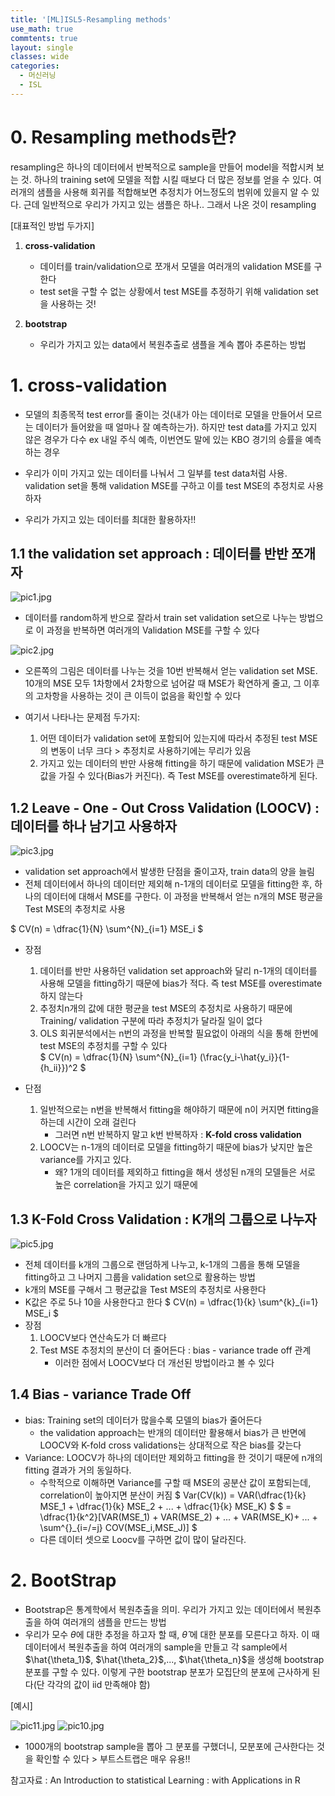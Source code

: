 ```yaml
--- 
title: '[ML]ISL5-Resampling methods'
use_math: true
commtents: true
layout: single
classes: wide
categories:
  - 머신러닝
  - ISL
---
```



# 0. Resampling methods란?

  resampling은 하나의 데이터에서 반복적으로 sample을 만들어 model을 적합시켜 보는 것. 하나의 training set에 모델을 적합 시킬 때보다 더 많은 정보를 얻을 수 있다. 여러개의 샘플을 사용해 회귀를 적합해보면 추정치가 어느정도의 범위에 있을지 알 수 있다. 근데 일반적으로 우리가 가지고 있는 샘플은 하나.. 그래서 나온 것이 resampling

[대표적인 방법 두가지]

1. **cross-validation**
    - 데이터를 train/validation으로 쪼개서 모델을 여러개의 validation MSE를 구한다
    - test set을 구할 수 없는 상황에서 test MSE를 추정하기 위해 validation set을 사용하는 것!


2. **bootstrap**
    - 우리가 가지고 있는 data에서 복원추출로 샘플을 계속 뽑아 추론하는 방법
    
# 1. cross-validation

- 모델의 최종목적 test error를 줄이는 것(내가 아는 데이터로 모델을 만들어서 모르는 데이터가 들어왔을 때 얼마나 잘 예측하는가). 하지만 test data를 가지고 있지 않은 경우가 다수
ex 내일 주식 예측, 이번연도 말에 있는 KBO 경기의 승률을 예측하는 경우

- 우리가 이미 가지고 있는 데이터를 나눠서 그 일부를 test data처럼 사용.
validation set을 통해 validation MSE를 구하고 이를 test MSE의 추정치로 사용하자 

- 우리가 가지고 있는 데이터를 최대한 활용하자!!

## 1.1 the validation set approach : 데이터를 반반 쪼개자
![pic1.jpg](http://whdbfla6.github.io/assets/ml/pic1.JPG)


- 데이터를 random하게 반으로 잘라서 train set validation set으로 나누는 방법으로 이 과정을 반복하면 여러개의 Validation MSE를 구할 수 있다

![pic2.jpg](http://whdbfla6.github.io/assets/ml/pic2.JPG)


- 오른쪽의 그림은 데이터를 나누는 것을 10번 반복해서 얻는 validation set MSE. 10개의 MSE 모두 1차항에서 2차항으로 넘어갈 때 MSE가 확연하게 줄고, 그 이후의 고차항을 사용하는 것이 큰 이득이 없음을 확인할 수 있다
- 여기서 나타나는 문제점 두가지:

    1. 어떤 데이터가 validation set에 포함되어 있는지에 따라서 추정된 test MSE의 변동이 너무 크다 > 추정치로 사용하기에는 무리가 있음
    2. 가지고 있는 데이터의 반만 사용해 fitting을 하기 때문에 validation MSE가 큰 값을 가질 수 있다(Bias가 커진다). 즉 Test MSE를 overestimate하게 된다.
    
    
## 1.2  Leave - One - Out  Cross Validation (LOOCV) : 데이터를 하나 남기고 사용하자

![pic3.jpg](http://whdbfla6.github.io/assets/ml/pic3.JPG)

- validation set approach에서 발생한 단점을 줄이고자, train data의 양을 늘림
- 전체 데이터에서 하나의 데이터만 제외해 n-1개의 데이터로 모델을 fitting한 후, 하나의 데이터에 대해서 MSE를 구한다. 이 과정을 반복해서 얻는 n개의 MSE 평균을 Test MSE의 추정치로 사용

$ CV(n) = \dfrac{1}{N} \sum^{N}_{i=1} MSE_i $

- 장점
    1. 데이터를 반만 사용하던 validation set approach와 달리 n-1개의 데이터를 사용해 모델을 fitting하기 때문에 bias가 적다. 즉 test MSE를 overestimate하지 않는다
    2. 추정치n개의 값에 대한 평균을 test MSE의 추정치로 사용하기 때문에 Training/ validation 구분에 따라 추정치가 달라질 일이 없다
    3. OLS 회귀분석에서는 n번의 과정을 반복할 필요없이 아래의 식을 통해 한번에 test MSE의 추정치를 구할 수 있다<br/>
$ CV(n) = \dfrac{1}{N} \sum^{N}_{i=1} (\frac{y_i-\hat{y_i}}{1-{h_ii}})^2 $

- 단점
    1. 일반적으로는 n번을 반복해서 fitting을 해야하기 때문에 n이 커지면 fitting을 하는데 시간이 오래 걸린다
        - 그러면 n번 반복하지 말고 k번 반복하자 : **K-fold cross validation**
    2. LOOCV는 n-1개의 데이터로 모델을 fitting하기 때문에 bias가 낮지만 높은 variance를 가지고 있다. 
        - 왜? 1개의 데이터를 제외하고 fitting을 해서 생성된 n개의 모델들은 서로 높은 correlation을 가지고 있기 때문에 
        
        
## 1.3 K-Fold Cross Validation : K개의 그룹으로 나누자

![pic5.jpg](http://whdbfla6.github.io/assets/ml/pic5.JPG)
 
 
 - 전체 데이터를 k개의 그룹으로 랜덤하게 나누고, k-1개의 그룹을 통해 모델을 fitting하고 그 나머지 그룹을 validation set으로 활용하는 방법
 - k개의 MSE를 구해서 그 평균값을 Test MSE의 추정치로 사용한다
 - K값은 주로 5나 10을 사용한다고 한다
 $ CV(n) = \dfrac{1}{k} \sum^{k}_{i=1} MSE_i $
 - 장점
     1. LOOCV보다 연산속도가 더 빠르다
     2. Test MSE 추정치의 분산이 더 줄어든다 : bias - variance trade off 관계
         - 이러한 점에서 LOOCV보다 더 개선된 방법이라고 볼 수 있다 


     
## 1.4 Bias - variance Trade Off 

 - bias: Training set의 데이터가 많을수록 모델의 bias가 줄어든다
     - the validation approach는 반개의 데이터만 활용해서 bias가 큰 반면에 LOOCV와 K-fold cross validations는 상대적으로 작은 bias를 갖는다
 - Variance: LOOCV가 하나의 데이터만 제외하고 fitting을 한 것이기 때문에 n개의 fitting 결과가 거의 동일하다. 
     - 수학적으로 이해하면 Variance를 구할 때 MSE의 공분산 값이 포함되는데, correlation이 높아지면 분산이 커짐
      $ Var(CV(k)) = VAR(\dfrac{1}{k} MSE_1 + \dfrac{1}{k} MSE_2 + ... + \dfrac{1}{k} MSE_K) $
      $ = \dfrac{1}{k^2}[VAR(MSE_1) + VAR(MSE_2) + ... + VAR(MSE_K)+ ... + \sum^{}_{i=/=j} COV(MSE_i,MSE_J)] $
   - 다른 데이터 셋으로 Loocv를 구하면 값이 많이 달라진다. 


# 2. BootStrap
- Bootstrap은 통계학에서 복원추출을 의미. 우리가 가지고 있는 데이터에서 복원추출을 하여 여러개의 샘플을 만드는 방법
- 우리가 모수 $\theta$에 대한 추정을 하고자 할 때, $\hat{\theta}$ 에 대한 분포를 모른다고 하자. 이 때 데이터에서 복원추출을 하여 여러개의 sample을 만들고 각 sample에서  $\hat{\theta_1}$, $\hat{\theta_2}$,..., $\hat{\theta_n}$을 생성해 bootstrap분포를 구할 수 있다. 이렇게 구한 bootstrap 분포가 모집단의 분포에 근사하게 된다(단 각각의 값이 iid 만족해야 함)



[예시]

 ![pic11.jpg](http://whdbfla6.github.io/assets/ml/pic11.JPG)
 ![pic10.jpg](http://whdbfla6.github.io/assets/ml/pic10.JPG)
 
 - 1000개의 bootstrap sample을 뽑아 그 분포를 구했더니, 모분포에 근사한다는 것을 확인할 수 있다 > 부트스트랩은 매우 유용!!
 
 
 
참고자료 : An Introduction to statistical Learning : with Applications in R